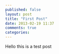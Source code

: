 ```yaml
---
published: false
layout: post
title: "First Post"
date: 2013-02-19 11:37
comments: true
categories: 
---
```

Hello this is a test post

